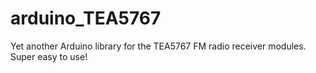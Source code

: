 # arduino_TEA5767
Yet another Arduino library for the TEA5767 FM radio receiver modules. Super easy to use!
